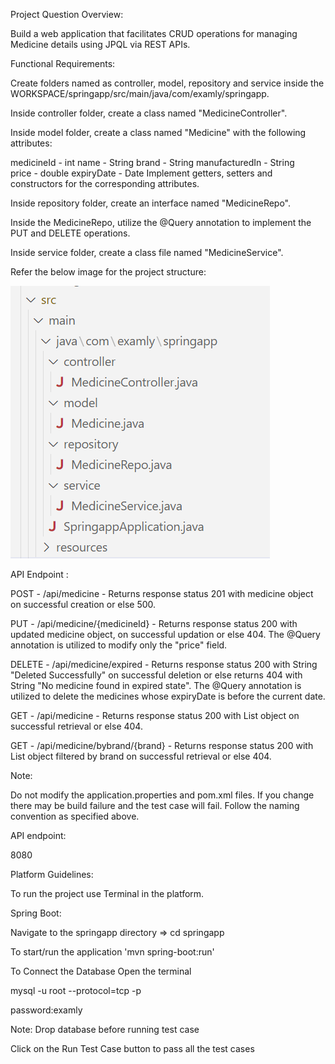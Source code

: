 Project Question
Overview:

Build a web application that facilitates CRUD operations for managing Medicine details using JPQL via REST APIs.

Functional Requirements:

Create folders named as controller, model, repository and service inside the WORKSPACE/springapp/src/main/java/com/examly/springapp.

Inside controller folder, create a class named "MedicineController".

Inside model folder, create a class named "Medicine" with the following attributes:

medicineId - int
name - String
brand - String
manufacturedIn - String  
price - double
expiryDate - Date
Implement getters, setters and constructors for the corresponding attributes.

Inside repository folder, create an interface named "MedicineRepo".

Inside the MedicineRepo, utilize the @Query annotation to implement the PUT and DELETE operations.

Inside service folder, create a class file named "MedicineService".

Refer the below image for the project structure:

![alt text](image.png)

API Endpoint :

POST - /api/medicine - Returns response status 201 with medicine object on successful creation or else 500.

PUT - /api/medicine/{medicineId} - Returns response status 200 with updated medicine object, on successful updation or else 404. The @Query annotation is utilized to modify only the "price" field.

DELETE - /api/medicine/expired - Returns response status 200 with String "Deleted Successfully" on successful deletion or else returns 404 with String "No medicine found in expired state". The @Query annotation is utilized to delete the medicines whose expiryDate is before the current date.

GET - /api/medicine - Returns response status 200 with List<Medicine> object on successful retrieval or else 404.

GET - /api/medicine/bybrand/{brand} - Returns response status 200 with List<Medicine> object filtered by brand on successful retrieval or else 404.

Note:

Do not modify the application.properties and pom.xml files. If you change there may be build failure and the test case will fail. Follow the naming convention as specified above.

API endpoint:

8080

Platform Guidelines:

To run the project use Terminal in the platform.

Spring Boot:

Navigate to the springapp directory => cd springapp

To start/run the application 'mvn spring-boot:run'

To Connect the Database Open the terminal

mysql -u root --protocol=tcp -p

password:examly

Note: Drop database before running test case

Click on the Run Test Case button to pass all the test cases
